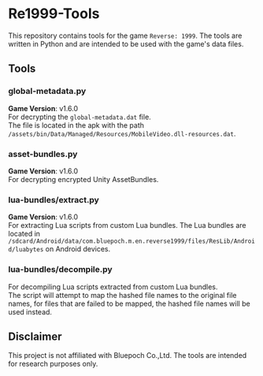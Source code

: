 # Re1999-Tools

This repository contains tools for the game `Reverse: 1999`. The tools are written in Python and are intended to be used with the game's data files.

## Tools

### global-metadata.py

**Game Version**: v1.6.0  
For decrypting the `global-metadata.dat` file.  
The file is located in the apk with the path `/assets/bin/Data/Managed/Resources/MobileVideo.dll-resources.dat`.

### asset-bundles.py

**Game Version**: v1.6.0  
For decrypting encrypted Unity AssetBundles.

### lua-bundles/extract.py

**Game Version**: v1.6.0  
For extracting Lua scripts from custom Lua bundles.
The Lua bundles are located in `/sdcard/Android/data/com.bluepoch.m.en.reverse1999/files/ResLib/Android/luabytes` on Android devices.

### lua-bundles/decompile.py

For decompiling Lua scripts extracted from custom Lua bundles.  
The script will attempt to map the hashed file names to the original file names, for files that are failed to be mapped, the hashed file names will be used instead.

## Disclaimer

This project is not affiliated with Bluepoch Co.,Ltd. The tools are intended for research purposes only.
